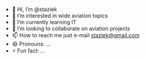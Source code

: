 - 👋 Hi, I’m @staziek
- 👀 I’m interested in wide aviation topics
- 🌱 I’m currently learning IT
- 💞️ I’m looking to collaborate on aviation projects 
- 📫 How to reach me just e-mail staziek@gmail.com  
- 😄 Pronouns: ...
- ⚡ Fun fact: ...

<!---
staziek/staziek is a ✨ special ✨ repository because its `README.md` (this file) appears on your GitHub profile.
You can click the Preview link to take a look at your changes.
--->
